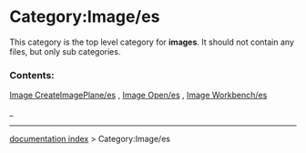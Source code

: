 # Category:Image/es
This category is the top level category for **images**. It should not contain any files, but only sub categories.

### Contents:

[Image CreateImagePlane/es](Image_CreateImagePlane/es.md) , [Image Open/es](Image_Open/es.md) , [Image Workbench/es](Image_Workbench/es.md)

_

---
[documentation index](../README.md) > Category:Image/es
